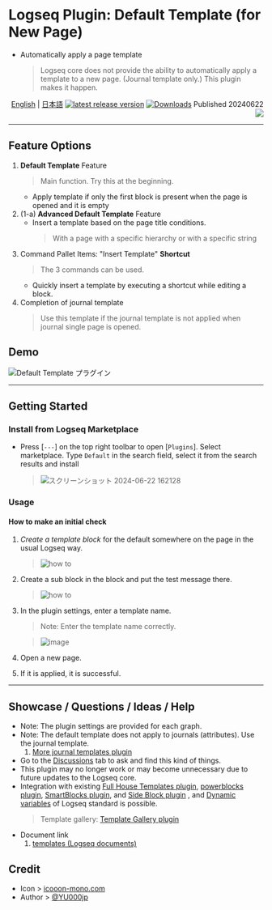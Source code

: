 # Logseq Plugin: Default Template (for New Page)

- Automatically apply a page template
  > Logseq core does not provide the ability to automatically apply a template to a new page. (Journal template only.) This plugin makes it happen.

<div align="right">

[English](https://github.com/YU000jp/logseq-plugin-default-template) | [日本語](https://github.com/YU000jp/logseq-plugin-default-template/blob/main/readme.ja.md) [![latest release version](https://img.shields.io/github/v/release/YU000jp/logseq-plugin-default-template)](https://github.com/YU000jp/logseq-plugin-default-template/releases)
[![Downloads](https://img.shields.io/github/downloads/YU000jp/logseq-plugin-default-template/total.svg)](https://github.com/YU000jp/logseq-plugin-default-template/releases) Published 20240622 
<a href="https://www.buymeacoffee.com/yu000japan"><img src="https://img.buymeacoffee.com/button-api/?text=Buy me a pizza&emoji=🍕&slug=yu000japan&button_colour=FFDD00&font_colour=000000&font_family=Poppins&outline_colour=000000&coffee_colour=ffffff" /></a>
</div>

---

## Feature Options

1. **Default Template** Feature
   > Main function. Try this at the beginning.
   - Apply template if only the first block is present when the page is opened and it is empty
1. (1-a) **Advanced Default Template** Feature
   - Insert a template based on the page title conditions.
     > With a page with a specific hierarchy or with a specific string
1. Command Pallet Items: "Insert Template" **Shortcut**
   > The 3 commands can be used.
   - Quickly insert a template by executing a shortcut while editing a block.
1. Completion of journal template
   > Use this template if the journal template is not applied when journal single page is opened.

## Demo

![Default Template プラグイン](https://github.com/YU000jp/logseq-plugin-default-template/assets/111847207/26771e35-5cc3-4d3a-9299-5f1d733c7782)

---

## Getting Started

### Install from Logseq Marketplace

- Press [`---`] on the top right toolbar to open [`Plugins`]. Select marketplace. Type `Default` in the search field, select it from the search results and install

  > ![スクリーンショット 2024-06-22 162128](https://github.com/YU000jp/logseq-plugin-default-template/assets/111847207/54b4ad6a-ef65-4ef6-b6ba-cd628be241ea)

### Usage

#### How to make an initial check

1. *Create a template block* for the default somewhere on the page in the usual Logseq way.

   > ![how to](https://github.com/YU000jp/logseq-plugin-default-template/assets/111847207/45b90eee-db06-4f4b-87f7-895341960f71)
1. Create a sub block in the block and put the test message there.

   > ![how to](https://github.com/YU000jp/logseq-plugin-default-template/assets/111847207/7a960c3b-05ee-402c-90e0-9f15c3cd8cfb)
1. In the plugin settings, enter a template name.
   > Note: Enter the template name correctly.
   
   > ![image](https://github.com/YU000jp/logseq-plugin-default-template/assets/111847207/dbc697c7-f205-4073-88ca-f875ee950d1e)
1. Open a new page.
1. If it is applied, it is successful.

---

## Showcase / Questions / Ideas / Help

- Note: The plugin settings are provided for each graph.
- Note: The default template does not apply to journals (attributes). Use the journal template.
  1. [More journal templates plugin](https://github.com/YU000jp/logseq-plugin-weekdays-and-weekends)
- Go to the [Discussions](https://github.com/YU000jp/logseq-plugin-default-template/discussions) tab to ask and find this kind of things.
- This plugin may no longer work or may become unnecessary due to future updates to the Logseq core.
- Integration with existing [Full House Templates plugin](https://github.com/stdword/logseq13-full-house-plugin), [powerblocks plugin](https://github.com/hkgnp/logseq-powerblocks-plugin), [SmartBlocks plugin](https://github.com/sawhney17/logseq-smartblocks), and [Side Block plugin](https://github.com/YU000jp/logseq-plugin-side-block) , and [Dynamic variables](https://mschmidtkorth.github.io/logseq-msk-docs/#/page/dynamic%20variables) of Logseq standard is possible.
  > Template gallery: [Template Gallery plugin](https://github.com/dangermccann/logseq-template-gallery)
- Document link
  1. [templates (Logseq documents)](https://docs.logseq.com/#/page/templates)

## Credit

- Icon > [icooon-mono.com](https://icooon-mono.com/11304-%e3%82%a2%e3%83%b3%e3%82%b1%e3%83%bc%e3%83%88%e7%94%a8%e7%b4%99%e3%81%ae%e3%82%a2%e3%82%a4%e3%82%b3%e3%83%b3%e7%b4%a0%e6%9d%90/)
- Author > [@YU000jp](https://github.com/YU000jp)
